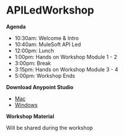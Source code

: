 # APILedWorkshop

**Agenda**

* 10:30am: Welcome & Intro
* 10:40am: MuleSoft API Led
* 12:00pm: Lunch
* 1:00pm:  Hands on Workshop Module 1 - 2
* 3:00pm: Break
* 3:15pm: Hands on Workshop Module 3 - 4
* 5:00pm: Workshop Ends

**Download Anypoint Studio**

* [Mac](https://mule-studio.s3.amazonaws.com/7.10.0-GA/AnypointStudio-7.10.0-macos64.zip)
* [Windows](https://mule-studio.s3.amazonaws.com/7.10.0-GA/AnypointStudio-7.10.0-win64.zip)

**Workshop Material**

Will be shared during the workshop
